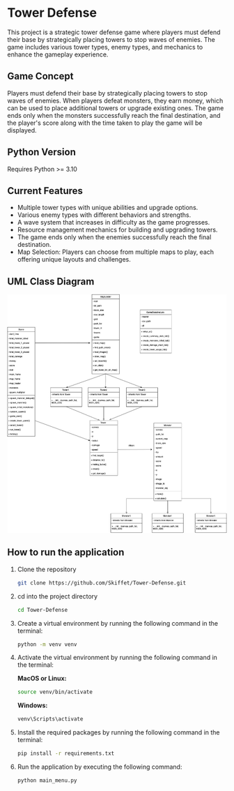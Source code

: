 # Tower Defense

This project is a strategic tower defense game where players must defend their base by strategically placing towers to stop waves of enemies. The game includes various tower types, enemy types, and mechanics to enhance the gameplay experience.

## Game Concept

Players must defend their base by strategically placing towers to stop waves of enemies. When players defeat monsters, they earn money, which can be used to place additional towers or upgrade existing ones. The game ends only when the monsters successfully reach the final destination, and the player's score along with the time taken to play the game will be displayed.

## Python Version

Requires Python >= 3.10

## Current Features

- Multiple tower types with unique abilities and upgrade options.
- Various enemy types with different behaviors and strengths.
- A wave system that increases in difficulty as the game progresses.
- Resource management mechanics for building and upgrading towers.
- The game ends only when the enemies successfully reach the final destination.
- Map Selection: Players can choose from multiple maps to play, each offering unique layouts and challenges.

## UML Class Diagram
![UML Diagram](Diagram.jpg)

## How to run the application

1. Clone the repository
    ```bash
    git clone https://github.com/Skiffet/Tower-Defense.git
    ```
2. cd into the project directory
    ```bash
    cd Tower-Defense
    ```
3. Create a virtual environment by running the following command in the terminal:
    ```bash
    python -m venv venv
    ```
4. Activate the virtual environment by running the following command in the terminal:

    **MacOS or Linux:**
    ```bash
    source venv/bin/activate
    ```

    **Windows:**
    ```bash
    venv\Scripts\activate
    ```
5. Install the required packages by running the following command in the terminal:
    ```bash
    pip install -r requirements.txt
    ```
6. Run the application by executing the following command:
    ```bash
    python main_menu.py
    ```